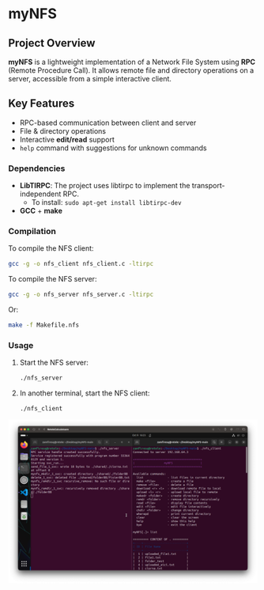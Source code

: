 # myNFS

## Project Overview

**myNFS** is a lightweight implementation of a Network File System using **RPC** (Remote Procedure Call).
It allows remote file and directory operations on a server, accessible from a simple interactive client.

## Key Features
- RPC-based communication between client and server
- File & directory operations
- Interactive **edit/read** support
- `help` command with suggestions for unknown commands

### Dependencies

- **LibTIRPC**: The project uses libtirpc to implement the transport-independent RPC.
  - To install: `sudo apt-get install libtirpc-dev`
- **GCC** + **make**

### Compilation

To compile the NFS client:

```bash
gcc -g -o nfs_client nfs_client.c -ltirpc
```
To compile the NFS server:

```bash
gcc -g -o nfs_server nfs_server.c -ltirpc
```

Or:
```bash
make -f Makefile.nfs
```

### Usage
1. Start the NFS server:
   ```bash
   ./nfs_server
   ```
2. In another terminal, start the NFS client:
   ```bash
   ./nfs_client
   ```

![alt text](image.png)
